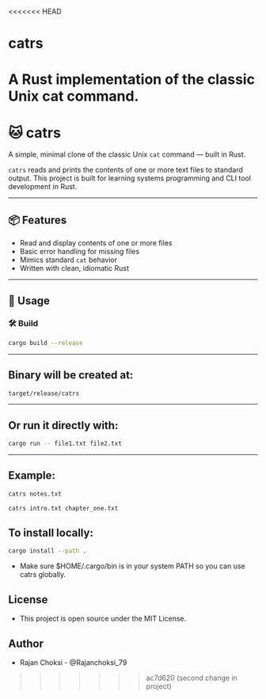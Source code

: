 <<<<<<< HEAD
# catrs
A Rust implementation of the classic Unix cat command.
=======
# 🐱 catrs

A simple, minimal clone of the classic Unix `cat` command — built in Rust.

`catrs` reads and prints the contents of one or more text files to standard output. This project is built for learning systems programming and CLI tool development in Rust.

---

## 📦 Features

- Read and display contents of one or more files
- Basic error handling for missing files
- Mimics standard `cat` behavior
- Written with clean, idiomatic Rust

---

## 🚀 Usage

### 🛠️ Build

```bash
cargo build --release
```

---

## Binary will be created at:

```bash
target/release/catrs
```

---

## Or run it directly with:

```bash
cargo run -- file1.txt file2.txt
```

---

## Example:

```bash
catrs notes.txt
```

```bash
catrs intro.txt chapter_one.txt
```

## To install locally:

```bash
cargo install --path .
```

- Make sure $HOME/.cargo/bin is in your system PATH so you can use catrs globally.

## License

- This project is open source under the MIT License.

## Author

- Rajan Choksi - @Rajanchoksi_79
>>>>>>> ac7d620 (second change in project)

